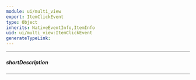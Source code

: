 ```yaml
---
module: ui/multi_view
export: ItemClickEvent
type: Object
inherits: NativeEventInfo,ItemInfo
uid: ui/multi_view:ItemClickEvent
generateTypeLink: 
---
```

---
##### shortDescription
<!-- Description goes here -->

---
<!-- Description goes here -->